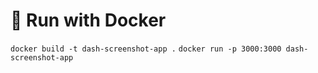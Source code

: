# 🐳 Run with Docker
`docker build -t dash-screenshot-app .`
`docker run -p 3000:3000 dash-screenshot-app`

